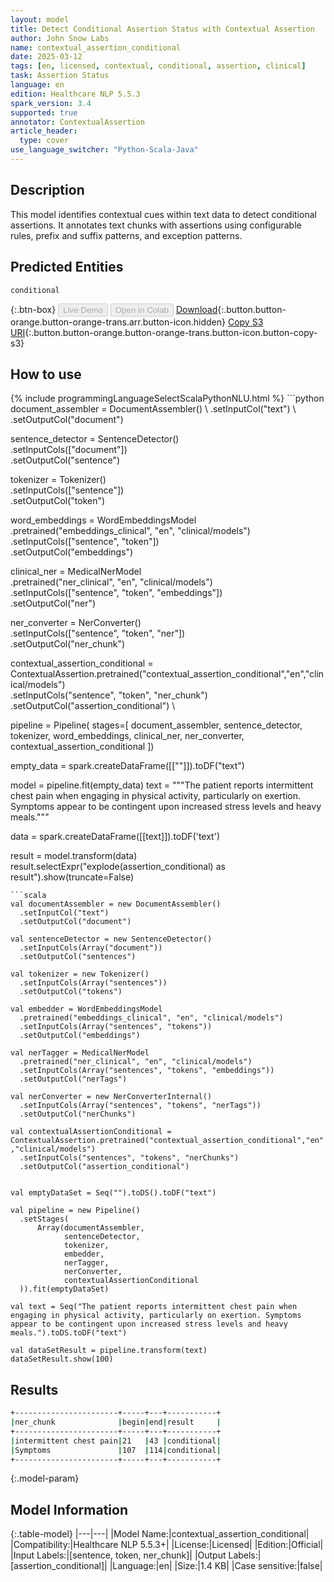 ```yaml
---
layout: model
title: Detect Conditional Assertion Status with Contextual Assertion
author: John Snow Labs
name: contextual_assertion_conditional
date: 2025-03-12
tags: [en, licensed, contextual, conditional, assertion, clinical]
task: Assertion Status
language: en
edition: Healthcare NLP 5.5.3
spark_version: 3.4
supported: true
annotator: ContextualAssertion
article_header:
  type: cover
use_language_switcher: "Python-Scala-Java"
---
```


## Description

This model identifies contextual cues within text data to detect conditional assertions. It annotates text chunks with assertions using configurable rules, prefix and suffix patterns, and exception patterns.

## Predicted Entities

`conditional`

{:.btn-box}
<button class="button button-orange" disabled>Live Demo</button>
<button class="button button-orange" disabled>Open in Colab</button>
[Download](https://s3.amazonaws.com/auxdata.johnsnowlabs.com/clinical/models/contextual_assertion_conditional_en_5.5.3_3.4_1741811904923.zip){:.button.button-orange.button-orange-trans.arr.button-icon.hidden}
[Copy S3 URI](s3://auxdata.johnsnowlabs.com/clinical/models/contextual_assertion_conditional_en_5.5.3_3.4_1741811904923.zip){:.button.button-orange.button-orange-trans.button-icon.button-copy-s3}

## How to use



<div class="tabs-box" markdown="1">
{% include programmingLanguageSelectScalaPythonNLU.html %}
```python
document_assembler = DocumentAssembler() \
    .setInputCol("text") \
    .setOutputCol("document")

sentence_detector = SentenceDetector() \
    .setInputCols(["document"]) \
    .setOutputCol("sentence")

tokenizer = Tokenizer() \
    .setInputCols(["sentence"]) \
    .setOutputCol("token")

word_embeddings = WordEmbeddingsModel \
    .pretrained("embeddings_clinical", "en", "clinical/models") \
    .setInputCols(["sentence", "token"]) \
    .setOutputCol("embeddings")

clinical_ner = MedicalNerModel \
    .pretrained("ner_clinical", "en", "clinical/models") \
    .setInputCols(["sentence", "token", "embeddings"]) \
    .setOutputCol("ner")

ner_converter = NerConverter() \
    .setInputCols(["sentence", "token", "ner"]) \
    .setOutputCol("ner_chunk")

contextual_assertion_conditional = ContextualAssertion.pretrained("contextual_assertion_conditional","en","clinical/models")\
    .setInputCols("sentence", "token", "ner_chunk") \
    .setOutputCol("assertion_conditional") \


pipeline = Pipeline(
    stages=[
      document_assembler,
      sentence_detector,
      tokenizer,
      word_embeddings,
      clinical_ner,
      ner_converter,
      contextual_assertion_conditional
])

empty_data = spark.createDataFrame([[""]]).toDF("text")

model = pipeline.fit(empty_data)
text = """The patient reports intermittent chest pain when engaging in physical activity, particularly on exertion. Symptoms appear to be contingent upon increased stress levels and heavy meals."""

data = spark.createDataFrame([[text]]).toDF('text')

result = model.transform(data)
result.selectExpr("explode(assertion_conditional) as result").show(truncate=False) 
```
```scala
val documentAssembler = new DocumentAssembler()
  .setInputCol("text")
  .setOutputCol("document")

val sentenceDetector = new SentenceDetector()
  .setInputCols(Array("document"))
  .setOutputCol("sentences")

val tokenizer = new Tokenizer()
  .setInputCols(Array("sentences"))
  .setOutputCol("tokens")

val embedder = WordEmbeddingsModel
  .pretrained("embeddings_clinical", "en", "clinical/models")
  .setInputCols(Array("sentences", "tokens"))
  .setOutputCol("embeddings")

val nerTagger = MedicalNerModel
  .pretrained("ner_clinical", "en", "clinical/models")
  .setInputCols(Array("sentences", "tokens", "embeddings"))
  .setOutputCol("nerTags")

val nerConverter = new NerConverterInternal()
  .setInputCols(Array("sentences", "tokens", "nerTags"))
  .setOutputCol("nerChunks")

val contextualAssertionConditional = ContextualAssertion.pretrained("contextual_assertion_conditional","en" ,"clinical/models")
  .setInputCols("sentences", "tokens", "nerChunks")
  .setOutputCol("assertion_conditional")


val emptyDataSet = Seq("").toDS().toDF("text")

val pipeline = new Pipeline()
  .setStages(
      Array(documentAssembler,
            sentenceDetector,
            tokenizer,
            embedder,
            nerTagger,
            nerConverter,
            contextualAssertionConditional
  )).fit(emptyDataSet)

val text = Seq("The patient reports intermittent chest pain when engaging in physical activity, particularly on exertion. Symptoms appear to be contingent upon increased stress levels and heavy meals.").toDS.toDF("text")

val dataSetResult = pipeline.transform(text)
dataSetResult.show(100)
```
</div>

## Results

```bash
+-----------------------+-----+---+-----------+
|ner_chunk              |begin|end|result     |
+-----------------------+-----+---+-----------+
|intermittent chest pain|21   |43 |conditional|
|Symptoms               |107  |114|conditional|
+-----------------------+-----+---+-----------+
```

{:.model-param}
## Model Information

{:.table-model}
|---|---|
|Model Name:|contextual_assertion_conditional|
|Compatibility:|Healthcare NLP 5.5.3+|
|License:|Licensed|
|Edition:|Official|
|Input Labels:|[sentence, token, ner_chunk]|
|Output Labels:|[assertion_conditional]|
|Language:|en|
|Size:|1.4 KB|
|Case sensitive:|false|